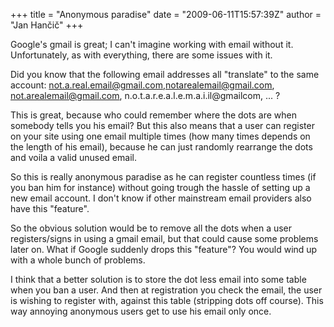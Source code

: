 +++
title = "Anonymous paradise"
date = "2009-06-11T15:57:39Z"
author = "Jan Hančič"
+++

Google's gmail is great; I can't imagine working with email without it. Unfortunately, as with everything, there are some issues with it.

Did you know that the following email addresses all "translate" to the same account: not.a.real.email@gmail.com,notarealemail@gmail.com, not.arealemail@gmail.com, n.o.t.a.r.e.a.l.e.m.a.i.il@gmailcom, ... ?

This is great, because who could remember where the dots are when somebody tells you his email? But this also means that a user can register on your site using one email multiple times (how many times depends on the length of his email), because he can just randomly rearrange the dots and voila a valid unused email.

So this is really anonymous paradise as he can register countless times (if you ban him for instance) without going trough the hassle of setting up a new email account. I don't know if other mainstream email providers also have this "feature".

So the obvious solution would be to remove all the dots when a user registers/signs in using a gmail email, but that could cause some problems later on. What if Google suddenly drops this "feature"? You would wind up with a whole bunch of problems.

I think that a better solution is to store the dot less email into some table when you ban a user. And then at registration you check the email, the user is wishing to register with, against this table (stripping dots off course). This way annoying anonymous users get to use his email only once.
